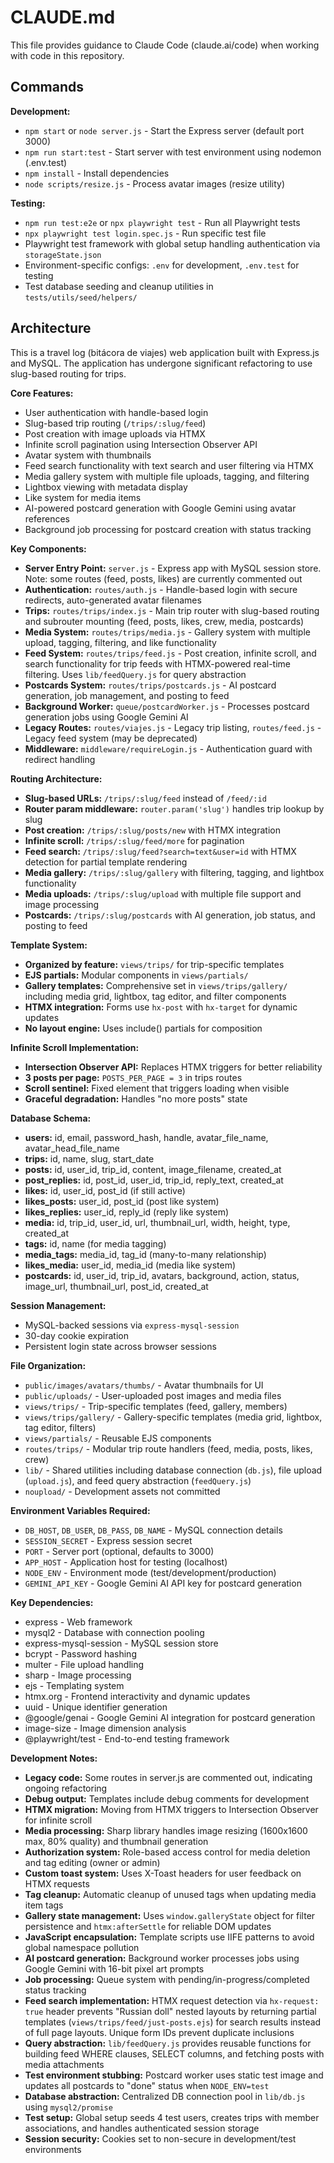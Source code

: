 # CLAUDE.md

This file provides guidance to Claude Code (claude.ai/code) when working with code in this repository.

## Commands

**Development:**
- `npm start` or `node server.js` - Start the Express server (default port 3000)
- `npm run start:test` - Start server with test environment using nodemon (.env.test)
- `npm install` - Install dependencies
- `node scripts/resize.js` - Process avatar images (resize utility)

**Testing:**
- `npm run test:e2e` or `npx playwright test` - Run all Playwright tests
- `npx playwright test login.spec.js` - Run specific test file
- Playwright test framework with global setup handling authentication via `storageState.json`
- Environment-specific configs: `.env` for development, `.env.test` for testing
- Test database seeding and cleanup utilities in `tests/utils/seed/helpers/`

## Architecture

This is a travel log (bitácora de viajes) web application built with Express.js and MySQL. The application has undergone significant refactoring to use slug-based routing for trips.

**Core Features:**
- User authentication with handle-based login
- Slug-based trip routing (`/trips/:slug/feed`)
- Post creation with image uploads via HTMX
- Infinite scroll pagination using Intersection Observer API
- Avatar system with thumbnails
- Feed search functionality with text search and user filtering via HTMX
- Media gallery system with multiple file uploads, tagging, and filtering
- Lightbox viewing with metadata display
- Like system for media items
- AI-powered postcard generation with Google Gemini using avatar references
- Background job processing for postcard creation with status tracking

**Key Components:**
- **Server Entry Point:** `server.js` - Express app with MySQL session store. Note: some routes (feed, posts, likes) are currently commented out
- **Authentication:** `routes/auth.js` - Handle-based login with secure redirects, auto-generated avatar filenames
- **Trips:** `routes/trips/index.js` - Main trip router with slug-based routing and subrouter mounting (feed, posts, likes, crew, media, postcards)
- **Media System:** `routes/trips/media.js` - Gallery system with multiple upload, tagging, filtering, and like functionality
- **Feed System:** `routes/trips/feed.js` - Post creation, infinite scroll, and search functionality for trip feeds with HTMX-powered real-time filtering. Uses `lib/feedQuery.js` for query abstraction
- **Postcards System:** `routes/trips/postcards.js` - AI postcard generation, job management, and posting to feed
- **Background Worker:** `queue/postcardWorker.js` - Processes postcard generation jobs using Google Gemini AI
- **Legacy Routes:** `routes/viajes.js` - Legacy trip listing, `routes/feed.js` - Legacy feed system (may be deprecated)
- **Middleware:** `middleware/requireLogin.js` - Authentication guard with redirect handling

**Routing Architecture:**
- **Slug-based URLs:** `/trips/:slug/feed` instead of `/feed/:id`
- **Router param middleware:** `router.param('slug')` handles trip lookup by slug
- **Post creation:** `/trips/:slug/posts/new` with HTMX integration
- **Infinite scroll:** `/trips/:slug/feed/more` for pagination  
- **Feed search:** `/trips/:slug/feed?search=text&user=id` with HTMX detection for partial template rendering
- **Media gallery:** `/trips/:slug/gallery` with filtering, tagging, and lightbox functionality
- **Media uploads:** `/trips/:slug/upload` with multiple file support and image processing
- **Postcards:** `/trips/:slug/postcards` with AI generation, job status, and posting to feed

**Template System:**
- **Organized by feature:** `views/trips/` for trip-specific templates
- **EJS partials:** Modular components in `views/partials/`
- **Gallery templates:** Comprehensive set in `views/trips/gallery/` including media grid, lightbox, tag editor, and filter components
- **HTMX integration:** Forms use `hx-post` with `hx-target` for dynamic updates
- **No layout engine:** Uses include() partials for composition

**Infinite Scroll Implementation:**
- **Intersection Observer API:** Replaces HTMX triggers for better reliability
- **3 posts per page:** `POSTS_PER_PAGE = 3` in trips routes
- **Scroll sentinel:** Fixed element that triggers loading when visible
- **Graceful degradation:** Handles "no more posts" state

**Database Schema:**
- **users:** id, email, password_hash, handle, avatar_file_name, avatar_head_file_name
- **trips:** id, name, slug, start_date
- **posts:** id, user_id, trip_id, content, image_filename, created_at
- **post_replies:** id, post_id, user_id, trip_id, reply_text, created_at
- **likes:** id, user_id, post_id (if still active)
- **likes_posts:** user_id, post_id (post like system)
- **likes_replies:** user_id, reply_id (reply like system)
- **media:** id, trip_id, user_id, url, thumbnail_url, width, height, type, created_at
- **tags:** id, name (for media tagging)
- **media_tags:** media_id, tag_id (many-to-many relationship)
- **likes_media:** user_id, media_id (media like system)
- **postcards:** id, user_id, trip_id, avatars, background, action, status, image_url, thumbnail_url, post_id, created_at

**Session Management:**
- MySQL-backed sessions via `express-mysql-session`
- 30-day cookie expiration
- Persistent login state across browser sessions

**File Organization:**
- `public/images/avatars/thumbs/` - Avatar thumbnails for UI
- `public/uploads/` - User-uploaded post images and media files
- `views/trips/` - Trip-specific templates (feed, gallery, members)
- `views/trips/gallery/` - Gallery-specific templates (media grid, lightbox, tag editor, filters)
- `views/partials/` - Reusable EJS components
- `routes/trips/` - Modular trip route handlers (feed, media, posts, likes, crew)
- `lib/` - Shared utilities including database connection (`db.js`), file upload (`upload.js`), and feed query abstraction (`feedQuery.js`)
- `noupload/` - Development assets not committed

**Environment Variables Required:**
- `DB_HOST`, `DB_USER`, `DB_PASS`, `DB_NAME` - MySQL connection details
- `SESSION_SECRET` - Express session secret
- `PORT` - Server port (optional, defaults to 3000)
- `APP_HOST` - Application host for testing (localhost)
- `NODE_ENV` - Environment mode (test/development/production)
- `GEMINI_API_KEY` - Google Gemini AI API key for postcard generation

**Key Dependencies:**
- express - Web framework
- mysql2 - Database with connection pooling
- express-mysql-session - MySQL session store
- bcrypt - Password hashing
- multer - File upload handling
- sharp - Image processing
- ejs - Templating system
- htmx.org - Frontend interactivity and dynamic updates
- uuid - Unique identifier generation
- @google/genai - Google Gemini AI integration for postcard generation
- image-size - Image dimension analysis
- @playwright/test - End-to-end testing framework

**Development Notes:**
- **Legacy code:** Some routes in server.js are commented out, indicating ongoing refactoring
- **Debug output:** Templates include debug comments for development
- **HTMX migration:** Moving from HTMX triggers to Intersection Observer for infinite scroll
- **Media processing:** Sharp library handles image resizing (1600x1600 max, 80% quality) and thumbnail generation
- **Authorization system:** Role-based access control for media deletion and tag editing (owner or admin)
- **Custom toast system:** Uses X-Toast headers for user feedback on HTMX requests
- **Tag cleanup:** Automatic cleanup of unused tags when updating media item tags
- **Gallery state management:** Uses `window.galleryState` object for filter persistence and `htmx:afterSettle` for reliable DOM updates
- **JavaScript encapsulation:** Template scripts use IIFE patterns to avoid global namespace pollution
- **AI postcard generation:** Background worker processes jobs using Google Gemini with 16-bit pixel art prompts
- **Job processing:** Queue system with pending/in-progress/completed status tracking
- **Feed search implementation:** HTMX request detection via `hx-request: true` header prevents "Russian doll" nested layouts by returning partial templates (`views/trips/feed/just-posts.ejs`) for search results instead of full page layouts. Unique form IDs prevent duplicate inclusions
- **Query abstraction:** `lib/feedQuery.js` provides reusable functions for building feed WHERE clauses, SELECT columns, and fetching posts with media attachments
- **Test environment stubbing:** Postcard worker uses static test image and updates all postcards to "done" status when `NODE_ENV=test`
- **Database abstraction:** Centralized DB connection pool in `lib/db.js` using `mysql2/promise`
- **Test setup:** Global setup seeds 4 test users, creates trips with member associations, and handles authenticated session storage
- **Session security:** Cookies set to non-secure in development/test environments